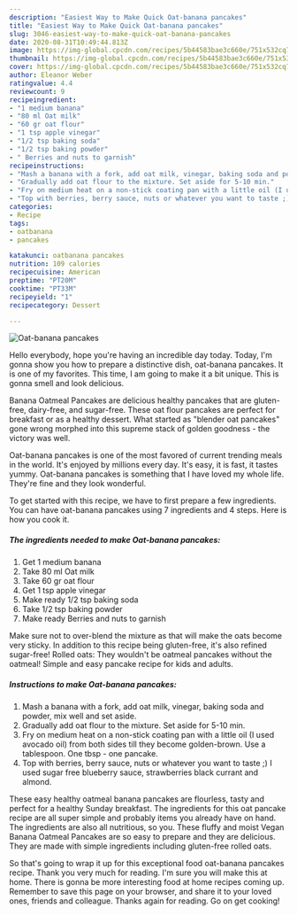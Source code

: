 ```yaml
---
description: "Easiest Way to Make Quick Oat-banana pancakes"
title: "Easiest Way to Make Quick Oat-banana pancakes"
slug: 3046-easiest-way-to-make-quick-oat-banana-pancakes
date: 2020-08-31T10:49:44.813Z
image: https://img-global.cpcdn.com/recipes/5b44583bae3c660e/751x532cq70/oat-banana-pancakes-recipe-main-photo.jpg
thumbnail: https://img-global.cpcdn.com/recipes/5b44583bae3c660e/751x532cq70/oat-banana-pancakes-recipe-main-photo.jpg
cover: https://img-global.cpcdn.com/recipes/5b44583bae3c660e/751x532cq70/oat-banana-pancakes-recipe-main-photo.jpg
author: Eleanor Weber
ratingvalue: 4.4
reviewcount: 9
recipeingredient:
- "1 medium banana"
- "80 ml Oat milk"
- "60 gr oat flour"
- "1 tsp apple vinegar"
- "1/2 tsp baking soda"
- "1/2 tsp baking powder"
- " Berries and nuts to garnish"
recipeinstructions:
- "Mash a banana with a fork, add oat milk, vinegar, baking soda and powder, mix well and set aside."
- "Gradually add oat flour to the mixture. Set aside for 5-10 min."
- "Fry on medium heat on a non-stick coating pan with a little oil (I used avocado oil) from both sides till they become golden-brown. Use a tablespoon. One tbsp - one pancake."
- "Top with berries, berry sauce, nuts or whatever you want to taste ;) I used sugar free blueberry sauce, strawberries black currant and almond."
categories:
- Recipe
tags:
- oatbanana
- pancakes

katakunci: oatbanana pancakes 
nutrition: 109 calories
recipecuisine: American
preptime: "PT20M"
cooktime: "PT33M"
recipeyield: "1"
recipecategory: Dessert

---
```



![Oat-banana pancakes](https://img-global.cpcdn.com/recipes/5b44583bae3c660e/751x532cq70/oat-banana-pancakes-recipe-main-photo.jpg)

Hello everybody, hope you're having an incredible day today. Today, I'm gonna show you how to prepare a distinctive dish, oat-banana pancakes. It is one of my favorites. This time, I am going to make it a bit unique. This is gonna smell and look delicious.

Banana Oatmeal Pancakes are delicious healthy pancakes that are gluten-free, dairy-free, and sugar-free. These oat flour pancakes are perfect for breakfast or as a healthy dessert. What started as &#34;blender oat pancakes&#34; gone wrong morphed into this supreme stack of golden goodness - the victory was well.

Oat-banana pancakes is one of the most favored of current trending meals in the world. It's enjoyed by millions every day. It's easy, it is fast, it tastes yummy. Oat-banana pancakes is something that I have loved my whole life. They're fine and they look wonderful.


To get started with this recipe, we have to first prepare a few ingredients. You can have oat-banana pancakes using 7 ingredients and 4 steps. Here is how you cook it.

<!--inarticleads1-->

##### The ingredients needed to make Oat-banana pancakes:

1. Get 1 medium banana
1. Take 80 ml Oat milk
1. Take 60 gr oat flour
1. Get 1 tsp apple vinegar
1. Make ready 1/2 tsp baking soda
1. Take 1/2 tsp baking powder
1. Make ready  Berries and nuts to garnish


Make sure not to over-blend the mixture as that will make the oats become very sticky. In addition to this recipe being gluten-free, it&#39;s also refined sugar-free! Rolled oats: They wouldn&#39;t be oatmeal pancakes without the oatmeal! Simple and easy pancake recipe for kids and adults. 

<!--inarticleads2-->

##### Instructions to make Oat-banana pancakes:

1. Mash a banana with a fork, add oat milk, vinegar, baking soda and powder, mix well and set aside.
1. Gradually add oat flour to the mixture. Set aside for 5-10 min.
1. Fry on medium heat on a non-stick coating pan with a little oil (I used avocado oil) from both sides till they become golden-brown. Use a tablespoon. One tbsp - one pancake.
1. Top with berries, berry sauce, nuts or whatever you want to taste ;) I used sugar free blueberry sauce, strawberries black currant and almond.


These easy healthy oatmeal banana pancakes are flourless, tasty and perfect for a healthy Sunday breakfast. The ingredients for this oat pancake recipe are all super simple and probably items you already have on hand. The ingredients are also all nutritious, so you. These fluffy and moist Vegan Banana Oatmeal Pancakes are so easy to prepare and they are delicious. They are made with simple ingredients including gluten-free rolled oats. 

So that's going to wrap it up for this exceptional food oat-banana pancakes recipe. Thank you very much for reading. I'm sure you will make this at home. There is gonna be more interesting food at home recipes coming up. Remember to save this page on your browser, and share it to your loved ones, friends and colleague. Thanks again for reading. Go on get cooking!
